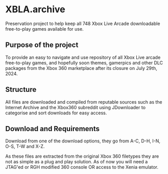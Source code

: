 
# XBLA.archive
Preservation project to help keep all 748 Xbox Live Arcade downloadable free-to-play games available for use.


## Purpose of the project

To provide an easy to navigate and use repository of all Xbox Live arcade free-to-play games, and hopefully soon themes, gamerpics and other DLC packages from the Xbox 360 marketplace after its closure on July 29th, 2024.

## Structure

All files are downloaded and compiled from reputable sources such as the Internet Archive and the Xbox360 subreddit using JDownloader to categorise and sort downloads for easy access.

## Download and Requirements
Download from one of the download options, they go from A-C, D-H, I-N, O-S, T-W and X-Z.

As these files are extracted from the original Xbox 360  filetypes they are not as simple as a plug and play solution. As of now you will need a JTAG'ed or RGH modified 360 console OR access to the Xenia emulator.


    
